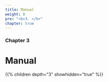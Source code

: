 ```yaml
---
title: Manual
weight: 8
pre: "<b>3. </b>"
chapter: true
---
```


### Chapter 3

# Manual

{{% children depth="3" showhidden="true" %}}